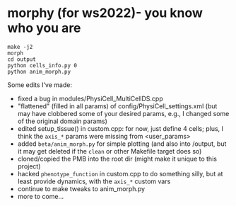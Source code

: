 # morphy (for ws2022)- you know who you are

```
make -j2
morph
cd output
python cells_info.py 0
python anim_morph.py
```

Some edits I've made:
* fixed a bug in modules/PhysiCell_MultiCellDS.cpp
* "flattened" (filled in all params) of config/PhysiCell_settings.xml (but may have clobbered some of your desired params, e.g., I changed some of the original domain params)
* edited setup_tissue() in custom.cpp: for now, just define 4 cells; plus, I think the `axis_*` params were missing from <user_params>
* added `beta/anim_morph.py` for simple plotting (and also into /output, but it may get deleted if the `clean` or other Makefile target does so)
* cloned/copied the PMB into the root dir (might make it unique to this project)
* hacked `phenotype_function` in custom.cpp to do something silly, but at least provide dynamics, with the `axis_*` custom vars
* continue to make tweaks to anim_morph.py
* more to come...
